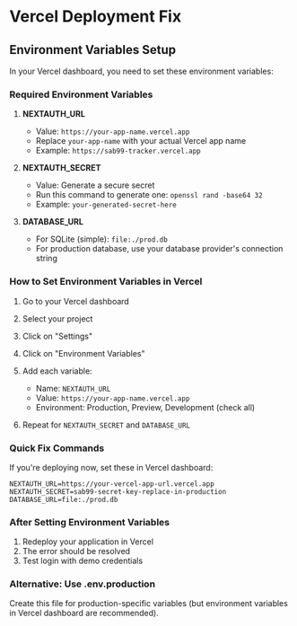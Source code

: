# Vercel Deployment Fix

## Environment Variables Setup

In your Vercel dashboard, you need to set these environment variables:

### Required Environment Variables

1. **NEXTAUTH_URL**
   - Value: `https://your-app-name.vercel.app`
   - Replace `your-app-name` with your actual Vercel app name
   - Example: `https://sab99-tracker.vercel.app`

2. **NEXTAUTH_SECRET**
   - Value: Generate a secure secret
   - Run this command to generate one: `openssl rand -base64 32`
   - Example: `your-generated-secret-here`

3. **DATABASE_URL**
   - For SQLite (simple): `file:./prod.db`
   - For production database, use your database provider's connection string

### How to Set Environment Variables in Vercel

1. Go to your Vercel dashboard
2. Select your project
3. Click on "Settings"
4. Click on "Environment Variables"
5. Add each variable:
   - Name: `NEXTAUTH_URL`
   - Value: `https://your-app-name.vercel.app`
   - Environment: Production, Preview, Development (check all)

6. Repeat for `NEXTAUTH_SECRET` and `DATABASE_URL`

### Quick Fix Commands

If you're deploying now, set these in Vercel dashboard:

```
NEXTAUTH_URL=https://your-vercel-app-url.vercel.app
NEXTAUTH_SECRET=sab99-secret-key-replace-in-production
DATABASE_URL=file:./prod.db
```

### After Setting Environment Variables

1. Redeploy your application in Vercel
2. The error should be resolved
3. Test login with demo credentials

### Alternative: Use .env.production

Create this file for production-specific variables (but environment variables in Vercel dashboard are recommended).